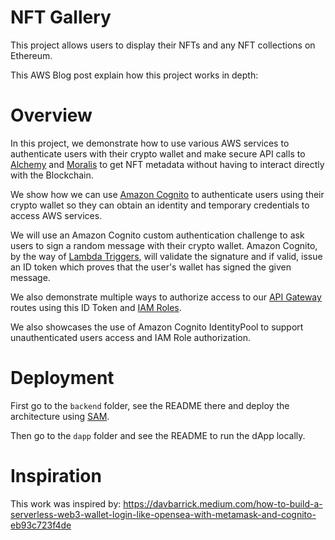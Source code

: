 # NFT Gallery

This project allows users to display their NFTs and any NFT collections on Ethereum.

This AWS Blog post explain how this project works in depth: 

# Overview

In this project, we demonstrate how to use various AWS services to authenticate users with their crypto wallet and make secure API calls to [Alchemy](https://www.alchemy.com/) and [Moralis](https://moralis.io/) to get NFT metadata without having to interact directly with the Blockchain.

We show how we can use [Amazon Cognito](https://aws.amazon.com/cognito/) to authenticate users using their crypto wallet so they can obtain an identity and temporary credentials to access AWS services.

We will use an Amazon Cognito custom authentication challenge to ask users to sign a random message with their crypto wallet. Amazon Cognito, by the way of [Lambda Triggers](https://docs.aws.amazon.com/cognito/latest/developerguide/cognito-user-identity-pools-working-with-aws-lambda-triggers.html), will validate the signature and if valid, issue an ID token which proves that the user's wallet has signed the given message. 

We also demonstrate multiple ways to authorize access to our [API Gateway](https://aws.amazon.com/api-gateway/) routes using this ID Token and [IAM Roles](https://docs.aws.amazon.com/cognito/latest/developerguide/iam-roles.html).

We also showcases the use of Amazon Cognito IdentityPool to support unauthenticated users access and IAM Role authorization.

# Deployment

First go to the `backend` folder, see the README there and deploy the architecture using [SAM](https://aws.amazon.com/serverless/sam/).

Then go to the `dapp` folder and see the README to run the dApp locally.

# Inspiration

This work was inspired by: https://davbarrick.medium.com/how-to-build-a-serverless-web3-wallet-login-like-opensea-with-metamask-and-cognito-eb93c723f4de
